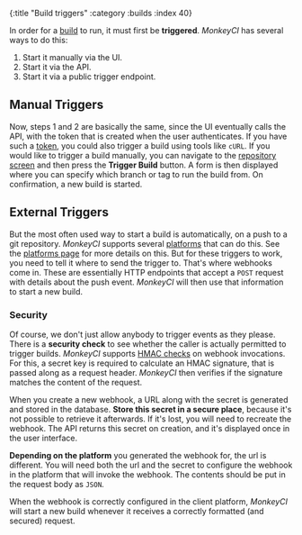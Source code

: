 {:title "Build triggers"
 :category :builds
 :index 40}

In order for a [build](builds) to run, it must first be **triggered**.  *MonkeyCI* has
several ways to do this:

 1. Start it manually via the UI.
 2. Start it via the API.
 3. Start it via a public trigger endpoint.

## Manual Triggers

Now, steps 1 and 2 are basically the same, since the UI eventually calls the API,
with the token that is created when the user authenticates.  If you have such a
[token](api_tokens), you could also trigger a build using tools like `cURL`.  If
you would like to trigger a build manually, you can navigate to the [repository
screen](repos) and then press the **Trigger Build** button.  A form is then
displayed where you can specify which branch or tag to run the build from.  On
confirmation, a new build is started.

## External Triggers

But the most often used way to start a build is automatically, on a push to a
git repository.  *MonkeyCI* supports several [platforms](platforms) that can do
this.  See the [platforms page](platforms) for more details on this.  But for
these triggers to work, you need to tell it where to send the trigger to.  That's
where webhooks come in.  These are essentially HTTP endpoints that accept a `POST`
request with details about the push event.  *MonkeyCI* will then use that information
to start a new build.

### Security

Of course, we don't just allow anybody to trigger events as they please.  There
is a **security check** to see whether the caller is actually permitted to trigger builds.
*MonkeyCI* supports [HMAC checks](https://en.wikipedia.org/wiki/HMAC)
on webhook invocations.  For this, a secret key is required to calculate an HMAC
signature, that is passed along as a request header.  *MonkeyCI* then verifies if
the signature matches the content of the request.

When you create a new webhook, a URL along with the secret is generated and stored
in the database.  **Store this secret in a secure place**, because it's not possible
to retrieve it afterwards.  If it's lost, you will need to recreate the webhook.
The API returns this secret on creation, and it's displayed once in the user
interface.

**Depending on the platform** you generated the webhook for, the url is different.
You will need both the url and the secret to configure the webhook in the
platform that will invoke the webhook.  The contents should be put in the
request body as `JSON`.

When the webhook is correctly configured in the client platform, *MonkeyCI*
will start a new build whenever it receives a correctly formatted (and secured) request.
